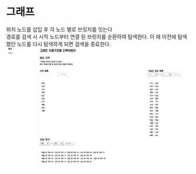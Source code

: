 # 그래프

위치 노드를 삽입 후 각 노드 별로 브릿지를 잇는다 <br/> 
경로를 검색 시 시작 노드부터 연결 된 브릿지를 순환하여 탐색한다. 이 때 이전에 탐색했던 노드를 다시 탐색하게 되면 검색을 종료한다.
<br/>
![캡처](../../static/images/graph_page.PNG)



